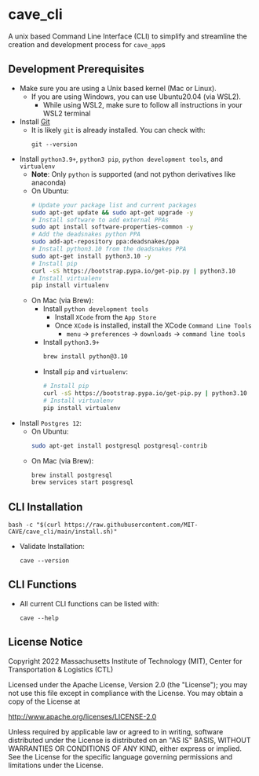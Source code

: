 # cave_cli
A unix based Command Line Interface (CLI) to simplify and streamline the creation and development process for `cave_app`s

## Development Prerequisites

- Make sure you are using a Unix based kernel (Mac or Linux).
    - If you are using Windows, you can use Ubuntu20.04 (via WSL2).
        - While using WSL2, make sure to follow all instructions in your WSL2 terminal
- Install [Git](https://git-scm.com)
    - It is likely `git` is already installed. You can check with:
        ```
        git --version
        ```
- Install `python3.9+`, `python3 pip`, `python development tools`, and `virtualenv`
    - **Note**: Only `python` is supported (and not python derivatives like anaconda)
    - On Ubuntu:
        ```sh
        # Update your package list and current packages
        sudo apt-get update && sudo apt-get upgrade -y
        # Install software to add external PPAs
        sudo apt install software-properties-common -y
        # Add the deadsnakes python PPA
        sudo add-apt-repository ppa:deadsnakes/ppa
        # Install python3.10 from the deadsnakes PPA
        sudo apt-get install python3.10 -y
        # Install pip
        curl -sS https://bootstrap.pypa.io/get-pip.py | python3.10
        # Install virtualenv
        pip install virtualenv
        ```
    - On Mac (via Brew):
        - Install `python development tools`
            - Install `XCode` from the `App Store`
            - Once `XCode` is installed, install the XCode `Command Line Tools`
                - `menu` -> `preferences` -> `downloads` -> `command line tools`
      - Install `python3.9+`
          ```sh
          brew install python@3.10
          ```
      - Install `pip` and `virtualenv`:
          ```sh
          # Install pip
          curl -sS https://bootstrap.pypa.io/get-pip.py | python3.10
          # Install virtualenv
          pip install virtualenv
          ```
- Install `Postgres 12`:
    - On Ubuntu:
        ```sh
        sudo apt-get install postgresql postgresql-contrib
        ```
    - On Mac (via Brew):
        ```sh
        brew install postgresql
        brew services start posgresql
        ```

## CLI Installation

```
bash -c "$(curl https://raw.githubusercontent.com/MIT-CAVE/cave_cli/main/install.sh)"
```
- Validate Installation:
    ```
    cave --version
    ```

## CLI Functions

- All current CLI functions can be listed with:
    ```
    cave --help
    ```

## License Notice

Copyright 2022 Massachusetts Institute of Technology (MIT), Center for Transportation & Logistics (CTL)

Licensed under the Apache License, Version 2.0 (the "License"); you may not use this file except in compliance with the License. You may obtain a copy of the License at

http://www.apache.org/licenses/LICENSE-2.0

Unless required by applicable law or agreed to in writing, software distributed under the License is distributed on an "AS IS" BASIS, WITHOUT WARRANTIES OR CONDITIONS OF ANY KIND, either express or implied. See the License for the specific language governing permissions and limitations under the License.
